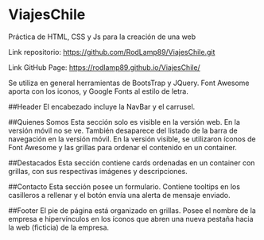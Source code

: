 # ViajesChile
Práctica de HTML, CSS y Js para la creación de una web

Link repositorio: https://github.com/RodLamp89/ViajesChile.git

Link GitHub Page: https://rodlamp89.github.io/ViajesChile/

Se utiliza en general herramientas de BootsTrap y JQuery. Font Awesome aporta con los iconos, y Google Fonts al estilo de letra.

##Header El encabezado incluye la NavBar y el carrusel.

##Quienes Somos Esta sección solo es visible en la versión web. En la versión móvil no se ve. También desaparece del listado de la barra de navegación en la versión móvil. En la versión visible, se utilizaron íconos de Font Awesome y las grillas para ordenar el contenido en un container.

##Destacados Esta sección contiene cards ordenadas en un container con grillas, con sus respectivas imágenes y descripciones.

##Contacto Esta sección posee un formulario. Contiene tooltips en los casilleros a rellenar y el botón envía una alerta de mensaje enviado.

##Footer El pie de página está organizado en grillas. Posee el nombre de la empresa e hipervínculos en los íconos que abren una nueva pestaña hacia la web (ficticia) de la empresa.
